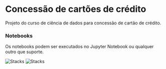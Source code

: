 # Concessão de cartões de crédito
Projeto do curso de ciência de dados para concessão de cartão de crédito.

### Notebooks
Os notebooks podem ser executados no Jupyter Notebook ou qualquer outro que suporte.

![Stacks]([https://skillicons.dev/icons?i=py,git,github&theme=dark](https://icons8.com/icon/J0SgMWzAxqFj/jupyter)) ![Stacks](https://skillicons.dev/icons?i=py,git,github&theme=dark)

